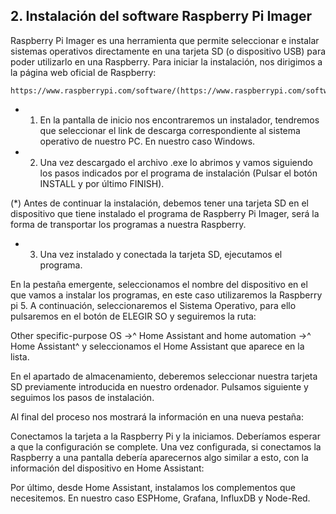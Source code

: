 ## 2. Instalación del software Raspberry Pi Imager ##

Raspberry Pi Imager es una herramienta que permite seleccionar e instalar sistemas
operativos directamente en una tarjeta SD (o dispositivo USB) para poder utilizarlo en una
Raspberry. Para iniciar la instalación, nos dirigimos a la página web oficial de Raspberry:

```
https://www.raspberrypi.com/software/(https://www.raspberrypi.com/software/)
```

- 1. En la pantalla de inicio nos encontraremos un instalador, tendremos que seleccionar el link
de descarga correspondiente al sistema operativo de nuestro PC. En nuestro caso Windows.

- 2. Una vez descargado el archivo .exe lo abrimos y vamos siguiendo los pasos indicados por el
programa de instalación (Pulsar el botón INSTALL y por último FINISH).

(*) Antes de continuar la instalación, debemos tener una tarjeta SD en el dispositivo que tiene
instalado el programa de Raspberry Pi Imager, será la forma de transportar los programas a
nuestra Raspberry.

- 3. Una vez instalado y conectada la tarjeta SD, ejecutamos el programa.

En la pestaña emergente, seleccionamos el nombre del dispositivo en el que vamos a instalar los programas,
en este caso utilizaremos la Raspberry pi 5. A continuación, seleccionaremos el Sistema
Operativo, para ello pulsaremos en el botón de ELEGIR SO y seguiremos la ruta:

Other specific-purpose OS →^ Home Assistant and home automation →^ Home Assistant^
y seleccionamos el Home Assistant que aparece en la lista.

En el apartado de almacenamiento, deberemos seleccionar nuestra tarjeta SD previamente
introducida en nuestro ordenador. Pulsamos siguiente y seguimos los pasos de instalación.

Al final del proceso nos mostrará la información en una nueva pestaña:

Conectamos la tarjeta a la Raspberry Pi y la iniciamos. Deberíamos esperar a que la
configuración se complete. Una vez configurada, si conectamos la Raspberry a una pantalla
debería aparecernos algo similar a esto, con la información del dispositivo en Home Assistant:

Por último, desde Home Assistant, instalamos los complementos que necesitemos. En
nuestro caso ESPHome, Grafana, InfluxDB y Node-Red.